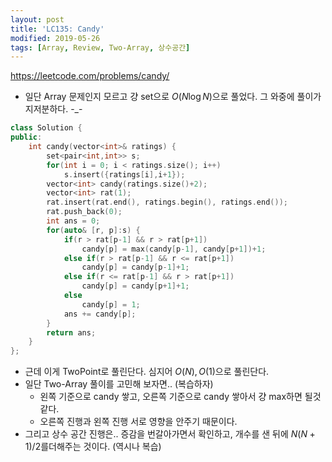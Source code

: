 ```yaml
---
layout: post
title: 'LC135: Candy'
modified: 2019-05-26
tags: [Array, Review, Two-Array, 상수공간]
---
```


<https://leetcode.com/problems/candy/>

- 일단 Array 문제인지 모르고 걍 set으로 $O(N\log{N})$으로 풀었다. 그 와중에 풀이가 지저분하다. -_-

```c++
class Solution {
public:
    int candy(vector<int>& ratings) {
        set<pair<int,int>> s;
        for(int i = 0; i < ratings.size(); i++)
            s.insert({ratings[i],i+1});
        vector<int> candy(ratings.size()+2);
        vector<int> rat(1);
        rat.insert(rat.end(), ratings.begin(), ratings.end());
        rat.push_back(0);
        int ans = 0;
        for(auto& [r, p]:s) {
            if(r > rat[p-1] && r > rat[p+1])
                candy[p] = max(candy[p-1], candy[p+1])+1;
            else if(r > rat[p-1] && r <= rat[p+1])
                candy[p] = candy[p-1]+1;
            else if(r <= rat[p-1] && r > rat[p+1])
                candy[p] = candy[p+1]+1;
            else
                candy[p] = 1;
            ans += candy[p];
        }
        return ans;
    }
};
```

- 근데 이게 TwoPoint로 풀린단다. 심지어 $O(N), O(1)$으로 풀린단다.
- 일단 Two-Array 풀이를 고민해 보자면.. (복습하자)
  - 왼쪽 기준으로 candy 쌓고, 오른쪽 기준으로 candy 쌓아서 걍 max하면 될것 같다.
  - 오른쪽 진행과 왼쪽 진행 서로 영향을 안주기 때문이다.
- 그리고 상수 공간 진행은.. 증감을 번갈아가면서 확인하고, 개수를 샌 뒤에 $N(N+1)/2$를더해주는 것이다. (역시나 복습)
